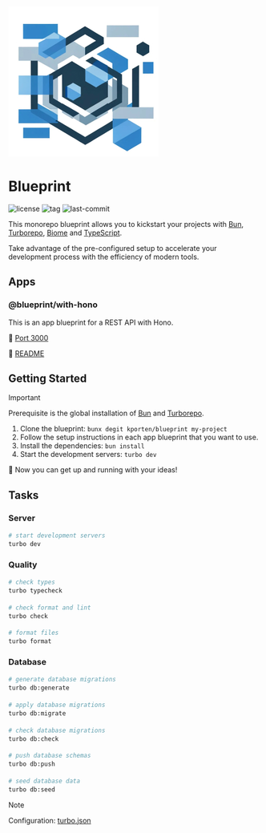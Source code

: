 ![logo](./assets/logo.jpg)

# Blueprint

![license](https://img.shields.io/github/license/kporten/blueprint?style=for-the-badge)
![tag](https://img.shields.io/github/v/tag/kporten/blueprint?style=for-the-badge)
![last-commit](https://img.shields.io/github/last-commit/kporten/blueprint?style=for-the-badge)

This monorepo blueprint allows you to kickstart your projects with [Bun](https://bun.sh), [Turborepo](https://turbo.build/repo), [Biome](https://biomejs.dev) and [TypeScript](https://www.typescriptlang.org).

Take advantage of the pre-configured setup to accelerate your development process with the efficiency of modern tools.

## Apps

### @blueprint/with-hono

This is an app blueprint for a REST API with Hono.

:electric_plug: [Port 3000](http://localhost:3000)

:gem: [README](./apps/with-hono/README.md)

## Getting Started

> [!IMPORTANT]
> Prerequisite is the global installation of [Bun](https://bun.sh/docs/installation) and [Turborepo](https://turbo.build/repo/docs/installing).

1. Clone the blueprint: `bunx degit kporten/blueprint my-project`
2. Follow the setup instructions in each app blueprint that you want to use.
3. Install the dependencies: `bun install`
4. Start the development servers: `turbo dev`

:tada: Now you can get up and running with your ideas!

## Tasks

### Server

```sh
# start development servers
turbo dev
```

### Quality

```sh
# check types
turbo typecheck

# check format and lint
turbo check

# format files
turbo format
```

### Database

```sh
# generate database migrations
turbo db:generate

# apply database migrations
turbo db:migrate

# check database migrations
turbo db:check

# push database schemas
turbo db:push

# seed database data
turbo db:seed
```

> [!NOTE]
> Configuration: [turbo.json](./turbo.json)
